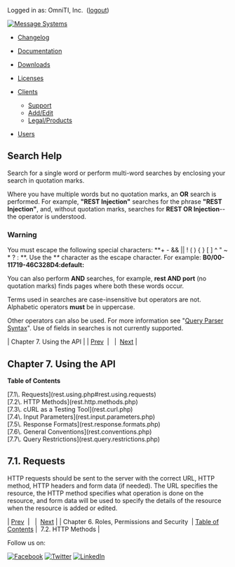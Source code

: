 Logged in as: OmniTI, Inc.  ([logout](https://support.messagesystems.com/logout.php))

[![Message Systems](https://support.messagesystems.com/images/ms-white205.png)](https://support.messagesystems.com/start.php) 

*   [Changelog](https://support.messagesystems.com/start.php?show=changelog)
*   [Documentation](https://support.messagesystems.com/docs/)
*   [Downloads](https://support.messagesystems.com/start.php)

*   [Licenses](https://support.messagesystems.com/license_summary.php)
*   <a href="">Clients</a>
    *   [Support](https://support.messagesystems.com/cs.php)
    *   [Add/Edit](https://support.messagesystems.com/edit_client.php)
    *   [Legal/Products](https://support.messagesystems.com/edit_products.php)
*   [Users](https://support.messagesystems.com/edit_customer.php)

## Search Help

Search for a single word or perform multi-word searches by enclosing your search in quotation marks.

Where you have multiple words but no quotation marks, an **OR** search is performed. For example, **"REST Injection"** searches for the phrase **"REST Injection"**, and, without quotation marks, searches for **REST OR Injection**--the operator is understood.

### Warning

You must escape the following special characters: **+ - && || ! ( ) { } [ ] ^ " ~ * ? : \**. Use the **\** character as the escape character. For example: **B0/00-11719-46C328D4\:default\:**

You can also perform **AND** searches, for example, **rest AND port** (no quotation marks) finds pages where both these words occur.

Terms used in searches are case-insensitive but operators are not. Alphabetic operators **must** be in uppercase.

Other operators can also be used. For more information see "[Query Parser Syntax](https://lucene.apache.org/core/old_versioned_docs/versions/3_0_0/queryparsersyntax.html)". Use of fields in searches is not currently supported.

| Chapter 7. Using the API |
| [Prev](rest.roles.php)  |   |  [Next](rest.http.methods.php) |

## Chapter 7. Using the API

**Table of Contents**

<dl class="toc">

<dt>[7.1\. Requests](rest.using.php#rest.using.requests)</dt>

<dt>[7.2\. HTTP Methods](rest.http.methods.php)</dt>

<dt>[7.3\. cURL as a Testing Tool](rest.curl.php)</dt>

<dt>[7.4\. Input Parameters](rest.input.parameters.php)</dt>

<dt>[7.5\. Response Formats](rest.response.formats.php)</dt>

<dt>[7.6\. General Conventions](rest.conventions.php)</dt>

<dt>[7.7\. Query Restrictions](rest.query.restrictions.php)</dt>

</dl>

## 7.1. Requests

HTTP requests should be sent to the server with the correct URL, HTTP method, HTTP headers and form data (if needed). The URL specifies the resource, the HTTP method specifies what operation is done on the resource, and form data will be used to specify the details of the resource when the resource is added or edited.

| [Prev](rest.roles.php)  |   |  [Next](rest.http.methods.php) |
| Chapter 6. Roles, Permissions and Security  | [Table of Contents](index.php) |  7.2. HTTP Methods |

Follow us on:

[![Facebook](https://support.messagesystems.com/images/icon-facebook.png)](http://www.facebook.com/messagesystems) [![Twitter](https://support.messagesystems.com/images/icon-twitter.png)](http://twitter.com/#!/MessageSystems) [![LinkedIn](https://support.messagesystems.com/images/icon-linkedin.png)](http://www.linkedin.com/company/message-systems)